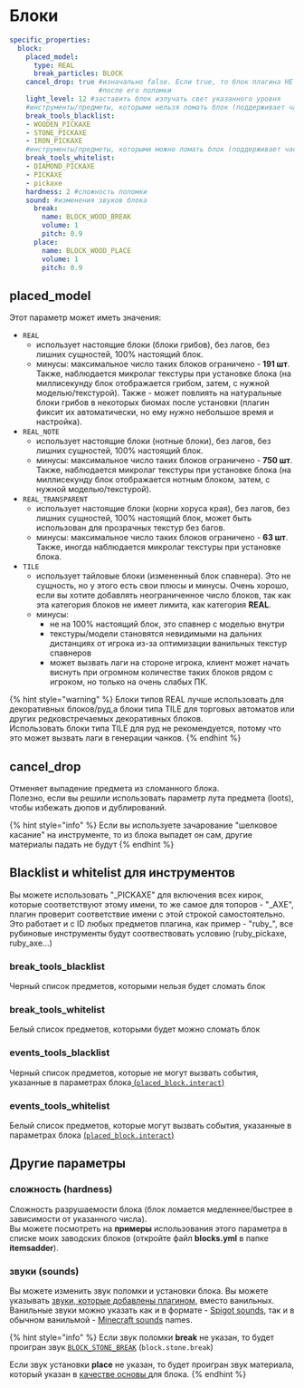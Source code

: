 # Блоки

```yaml
specific_properties:
  block:
    placed_model:
      type: REAL
      break_particles: BLOCK
    cancel_drop: true #изначально false. Если true, то блок плагина НЕ будет выбрасывать никаких предметов 
                      #после его поломки
    light_level: 12 #заставить блок излучать свет указанного уровня
    #инструменты/предметы, которыми нельзя ломать блок (поддерживает частичные имена предметов/предметов плагина)
    break_tools_blacklist:
    - WOODEN_PICKAXE
    - STONE_PICKAXE
    - IRON_PICKAXE
    #инструменты/предметы, которыми можно ломать блок (поддерживает частичные имена предметов/предметов плагина)
    break_tools_whitelist:
    - DIAMOND_PICKAXE
    - PICKAXE
    - pickaxe
    hardness: 2 #сложность поломки
    sound: #изменения звуков блока
      break:
        name: BLOCK_WOOD_BREAK
        volume: 1
        pitch: 0.9
      place:
        name: BLOCK_WOOD_PLACE
        volume: 1
        pitch: 0.9
```

## placed\_model

Этот параметр может иметь значения:

* `REAL`
  * использует настоящие блоки \(блоки грибов\), без лагов, без лишних сущностей, 100% настоящий блок.
  * минусы: максимальное число таких блоков ограничено - **191 шт**. Также, наблюдается микролаг текстуры при установке блока (на миллисекунду блок отображается грибом, затем, с нужной моделью/текстурой). Также - может повлиять на натуральные блоки грибов в некоторых биомах после установки (плагин фиксит их автоматически, но ему нужно небольшое время и настройка).
* `REAL_NOTE`  
  * использует настоящие блоки \(нотные блоки\), без лагов, без лишних сущностей, 100% настоящий блок.
  * минусы: максимальное число таких блоков ограничено - **750 шт**. Также, наблюдается микролаг текстуры при установке блока (на миллисекунду блок отображается нотным блоком, затем, с нужной моделью/текстурой). 
* `REAL_TRANSPARENT`
  * использует настоящие блоки \(корни хоруса края\), без лагов, без лишних сущностей, 100% настоящий блок, может быть использован для прозрачных текстур без багов. 
  * минусы: максимальное число таких блоков ограничено - **63 шт**. Также, иногда наблюдается микролаг текстуры при установке блока. 
* `TILE`
  * использует тайловые блоки \(измененный блок спавнера\). Это не сущность, но у этого есть свои плюсы и минусы. Очень хорошо, если вы хотите добавлять неограниченное число блоков, так как эта категория блоков не имеет лимита, как категория **REAL**.
  * минусы:
    * не на 100% настоящий блок, это спавнер с моделью внутри
    * текстуры/модели становятся невидимыми на дальних дистанциях от игрока из-за оптимизации ванильных текстур спавнеров
    * может вызвать лаги на стороне игрока, клиент может начать виснуть при огромном количестве таких блоков рядом с игроком, но только на очень слабых ПК.

{% hint style="warning" %}
Блоки типов REAL лучше использовать для декоративных блоков/руд,а блоки типа TILE для торговых автоматов или других редковстречаемых декоративных блоков.  
Использовать блоки типа TILE для руд не рекомендуется, потому что это может вызвать лаги в генерации чанков.
{% endhint %}

## cancel\_drop

Отменяет выпадение предмета из сломанного блока.  
Полезно, если вы решили использовать параметр лута предмета \(loots\), чтобы избежать дюпов и дублирований.

{% hint style="info" %}
Если вы используете зачарование "шелковое касание" на инструменте, то из блока выпадет он сам, другие материалы падать не будут 
{% endhint %}

## Blacklist и whitelist для инструментов

Вы можете использовать "\_PICKAXE" для включения всех кирок, которые соответствуют этому имени, то же самое для топоров - "\_AXE", плагин проверит соответствие имени с этой строкой самостоятельно.  
Это работает и с ID любых предметов плагина, как пример - "ruby\_", все рубиновые инструменты будут соотвествовать условию \(ruby\_pickaxe, ruby\_axe...\)

### break\_tools\_blacklist

Черный список предметов, которыми нельзя будет сломать блок

### break\_tools\_whitelist

Белый список предметов, которыми будет можно сломать блок

### events\_tools\_blacklist

Черный список предметов, которые не могут вызвать события, указанные в параметрах блока[ \(`placed_block.interact`\)](../events/#list-of-events)

### events\_tools\_whitelist

Белый список предметов, которые могут вызвать события, указанные в параметрах блока [\(`placed_block.interact`\)](../events/#list-of-events)

## Другие параметры

### сложность (hardness)

Сложность разрушаемости блока (блок ломается медленнее/быстрее в зависимости от указанного числа).   
Вы можете посмотреть на **примеры** использования этого параметра в списке моих заводских блоков \(откройте файл **blocks.yml** в папке **itemsadder**\).

### звуки (sounds)

Вы можете изменить звук поломки и установки блока. Вы можете указывать [звуки, которые добавлены плагином](../../sounds/), вместо ванильных.  
Ванильные звуки можно указать как и в формате - [Spigot sounds](https://hub.spigotmc.org/javadocs/spigot/org/bukkit/Sound.html), так и в обычном ванильмой - [Minecraft sounds](https://www.digminecraft.com/lists/sound_list_pc.php) names.

{% hint style="info" %}
Если звук поломки **break** не указан, то будет проигран звук [`BLOCK_STONE_BREAK`](https://hub.spigotmc.org/javadocs/spigot/org/bukkit/Sound.html#BLOCK_STONE_BREAK)  \(`block.stone.break`\)

Если звук установки **place** не указан, то будет проигран звук материала, который указан в [качестве основы ](../resource/) для блока.
{% endhint %}



